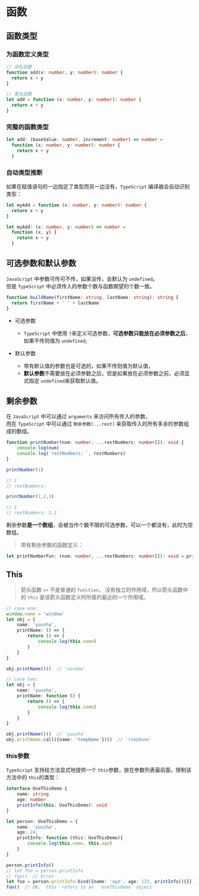 # 函数

## 函数类型
### 为函数定义类型
```ts
// 命名函数
function add(x: number, y: number): number {
  return x + y
}

// 匿名函数
let add = function (x: number, y: number): number {
  return x + y
}
```  

### 完整的函数类型
```ts
let add: (baseValue: number, increment: number) => number = 
  function (x: number, y: number): number {
    return x + y
  }
```  

### 自动类型推断
如果在赋值语句的一边指定了类型而另一边没有，`TypeScript` 编译器会自动识别类型：  
```ts
let myAdd = function (x: number, y: number): number {
  return x + y
}

let myAdd: (x: number, y: number) => number = 
  function (x, y) {
    return x + y
  }
```  

## 可选参数和默认参数
`JavaScript` 中参数可传可不传，如果没传，会默认为 `undefined`。  
但是 `TypeScript` 中必须传入的参数个数与函数期望的个数一致。  

```ts
function buildName(firstName: string, lastName: string): string {
  return firstName + ' ' + lastName
}
```  

- 可选参数
  - `TypeScript` 中使用 `?`来定义可选参数，**可选参数只能放在必须参数之后**，如果不传则值为 `undefined`;  

- 默认参数
  - 带有默认值的参数也是可选的，如果不传则值为默认值，
  - **默认参数**不需要放在必须参数之后，但是如果放在必须参数之前，必须显式指定 `undefined`来获取默认值。  

## 剩余参数
在 `JavaScript` 中可以通过 `arguments` 来访问所有传入的参数，  
而在 `TypeScript` 中可以通过 `剩余参数(...rest)` 来获取传入的所有多余的参数组成的数组。  

```ts
function printNumber(num: number, ...restNumbers: number[]): void {
	console.log(num)
	console.log(`restNumbers: `, restNumbers)
}

printNumber(1)

// 1
// restNumbers:

printNumber(1,2,3)

// 1
// restNumbers: 2,3
```  

剩余参数**是一个数组**，会被当作个数不限的可选参数，可以一个都没有，此时为空数组。  

> 带有剩余参数的函数定义：  

```ts
let printNumberFun: (num: number, ...restNumbers: number[]): void = printNumber
```  

## This
> 箭头函数 `=>` 不是普通的 `function`， 没有独立的作用域，所以箭头函数中的 `this` 是该箭头函数定义时所属的最近的一个作用域。  

```ts
// case one:
window.name = 'window'
let obj = {
	name: 'yuusha',
	printName: () => {
		return () => {
			console.log(this.name)
		}
	}
}

obj.printName()()  // 'window'

// case two:
let obj = {
	name: 'yuusha',
	printName: function () {
		return () => {
			console.log(this.name)
		}
	}
}

obj.printName()()  // 'yuusha'
obj.printName.call({name: 'tempName'})()  // 'tempName'
```

### this参数
`TypeScript` 支持给方法显式地提供一个 `this`参数，放在参数列表最前面，限制该方法中的 `this`的类型：  

```ts
interface UseThisDemo {
	name: string
	age: number
	printInfo(this: UseThisDemo): void
}

let person: UseThisDemo = {
	name: 'yuusha',
	age: 24,
	printInfo: function (this: UseThisDemo){
		console.log(this.name, this.age)
	}
}

person.printInfo()
// let foo = person.printInfo
// foo()  // Error
let foo = person.printInfo.bind({name: 'xyz', age: 123, printInfo(){}})
foo()  // OK, `this` refers to an  `UseThisDemo` object
```

